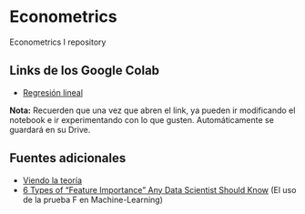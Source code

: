 # Econometrics
Econometrics I repository 


## Links de los Google Colab
* [Regresión lineal](https://colab.research.google.com/drive/1uTpIKdWp7O-CjK6tra9UKnk2UonAQDMV?usp=sharing)


**Nota:** Recuerden que una vez que abren el link, ya pueden ir modificando el notebook e ir experimentando con lo que gusten. Automáticamente se guardará en su Drive.



## Fuentes adicionales
* [Viendo la teoría](https://seeing-theory.brown.edu/es.html#firstPage)
* [6 Types of “Feature Importance” Any Data Scientist Should Know](https://towardsdatascience.com/6-types-of-feature-importance-any-data-scientist-should-master-1bfd566f21c9) (El uso de la prueba F en Machine-Learning)



